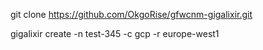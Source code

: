 

git clone https://github.com/OkgoRise/gfwcnm-gigalixir.git

gigalixir create -n test-345 -c gcp -r europe-west1
